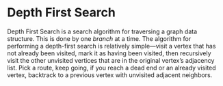 # Depth First Search

Depth First Search is a search algorithm for traversing a graph data structure. This is done by one _branch_ at a time. The algorithm for performing a depth-first search is relatively simple—visit a vertex that has not already been visited, mark it as having been visited, then recursively visit the other unvisited vertices that are in the original vertex’s adjacency list. Pick a route, keep going, if you reach a dead end or an already visited vertex, backtrack to a previous vertex with unvisited adjacent neighbors.
